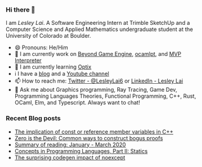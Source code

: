 ### Hi there 👋

I am *Lesley Lai*. A Software Engineering Intern at Trimble SketchUp and a Computer Science and Applied Mathematics undergraduate student at the University of Colorado at Boulder. 

- 😄 Pronouns: He/Him
- 🚧 I am currently work on [Beyond Game Engine](https://github.com/Beyond-Engine/Beyond-Game-Engine), [ocamlpt](https://github.com/LesleyLai/ocamlpt), and [MVP Interpreter
](https://github.com/LesleyLai/mvp)
- 📖 I am currently learning [Optix](https://developer.nvidia.com/optix)
- ℹ️ I have a [blog](https://lesleylai.info/) and a [Youtube channel](https://www.youtube.com/channel/UCw6w2apOo7DuUoDz0vHAVxQ)
- 📫 How to reach me: [Twitter - @LesleyLai6](https://twitter.com/LesleyLai6) or [LinkedIn - Lesley Lai](https://www.linkedin.com/in/lesley-lai/)
- 💬 Ask me about Graphics programming, Ray Tracing, Game Dev, Programming Languages Theories, Functional Programming, C++, Rust, OCaml, Elm, and Typescript. Always want to chat!

### Recent Blog posts
<!-- BLOG-POST-LIST:START -->
- [The implication of const or reference member variables in C++](https://www.lesleylai.info/en/const-and-reference-member-variables)
- [Zero is the Devil: Common ways to construct bogus proofs](https://www.lesleylai.info/en/zero-is-the-devil)
- [Summary of reading: January - March 2020](https://www.lesleylai.info/en/summary-of-reading-january-march-2020)
- [Concepts in Programming Languages, Part II: Statics](https://www.lesleylai.info/en/statics)
- [The surprising codegen impact of noexcept](https://www.lesleylai.info/en/noexcept-codegen)
<!-- BLOG-POST-LIST:END -->
